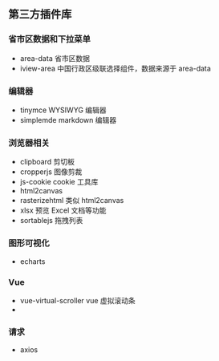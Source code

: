 ## 第三方插件库

### 省市区数据和下拉菜单
- area-data  省市区数据
- iview-area  中国行政区级联选择组件，数据来源于 area-data

### 编辑器
- tinymce  WYSIWYG 编辑器
- simplemde  markdown 编辑器

### 浏览器相关
- clipboard  剪切板
- cropperjs  图像剪裁
- js-cookie  cookie 工具库
- html2canvas
- rasterizehtml  类似 html2canvas
- xlsx  预览 Excel 文档等功能
- sortablejs  拖拽列表

### 图形可视化
- echarts

### Vue
- vue-virtual-scroller  vue 虚拟滚动条
- 

### 请求
- axios

